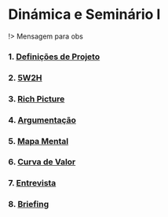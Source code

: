 # Dinámica e Seminário I

!> Mensagem para obs

### 1. [Definições de Projeto](docs/DS/dinamica-e-seminario-1/DefinicoesDeProjeto.md)

### 2. [5W2H](docs/DS/dinamica-e-seminario-1/5W2H.md)

### 3. [Rich Picture](docs/DS/dinamica-e-seminario-1/RichPicture.md)

### 4. [Argumentação](docs/DS/dinamica-e-seminario-1/Argumentacao.md)

### 5. [Mapa Mental](docs/DS/dinamica-e-seminario-1/MapaMental.md)

### 6. [Curva de Valor](docs/DS/dinamica-e-seminario-1/CurvadeValor.md)

### 7. [Entrevista](docs/DS/dinamica-e-seminario-1/Entrevista.md)

### 8. [Briefing](docs/DS/dinamica-e-seminario-1/Briefing.md)
